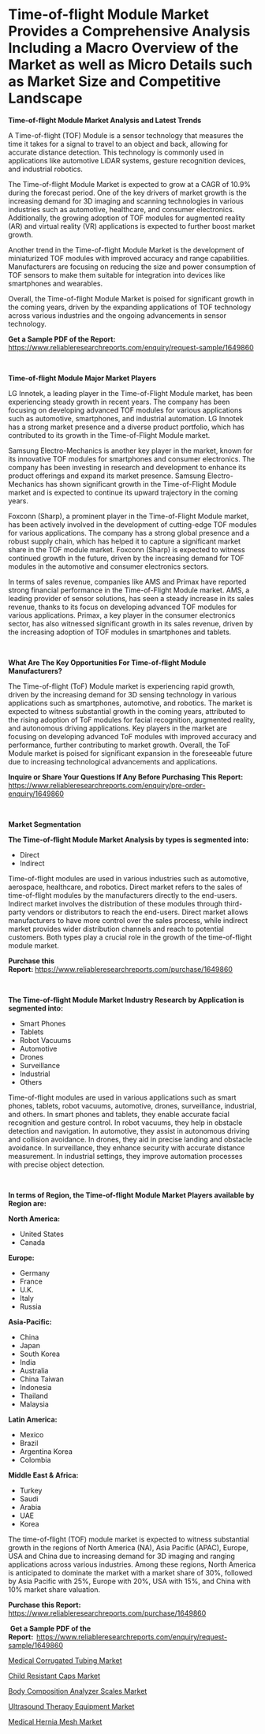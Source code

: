 <p><h1>Time-of-flight Module Market Provides a Comprehensive Analysis Including a Macro Overview of the Market as well as Micro Details such as Market Size and Competitive Landscape</h1></p><p><strong>Time-of-flight Module Market Analysis and Latest Trends</strong></p>
<p><p>A Time-of-flight (TOF) Module is a sensor technology that measures the time it takes for a signal to travel to an object and back, allowing for accurate distance detection. This technology is commonly used in applications like automotive LiDAR systems, gesture recognition devices, and industrial robotics.</p><p>The Time-of-flight Module Market is expected to grow at a CAGR of 10.9% during the forecast period. One of the key drivers of market growth is the increasing demand for 3D imaging and scanning technologies in various industries such as automotive, healthcare, and consumer electronics. Additionally, the growing adoption of TOF modules for augmented reality (AR) and virtual reality (VR) applications is expected to further boost market growth.</p><p>Another trend in the Time-of-flight Module Market is the development of miniaturized TOF modules with improved accuracy and range capabilities. Manufacturers are focusing on reducing the size and power consumption of TOF sensors to make them suitable for integration into devices like smartphones and wearables.</p><p>Overall, the Time-of-flight Module Market is poised for significant growth in the coming years, driven by the expanding applications of TOF technology across various industries and the ongoing advancements in sensor technology.</p></p>
<p><strong>Get a Sample PDF of the Report:&nbsp;</strong> <a href="https://www.reliableresearchreports.com/enquiry/request-sample/1649860">https://www.reliableresearchreports.com/enquiry/request-sample/1649860</a></p>
<p>&nbsp;</p>
<p><strong>Time-of-flight Module Major Market Players</strong></p>
<p><p>LG Innotek, a leading player in the Time-of-Flight Module market, has been experiencing steady growth in recent years. The company has been focusing on developing advanced TOF modules for various applications such as automotive, smartphones, and industrial automation. LG Innotek has a strong market presence and a diverse product portfolio, which has contributed to its growth in the Time-of-Flight Module market.</p><p>Samsung Electro-Mechanics is another key player in the market, known for its innovative TOF modules for smartphones and consumer electronics. The company has been investing in research and development to enhance its product offerings and expand its market presence. Samsung Electro-Mechanics has shown significant growth in the Time-of-Flight Module market and is expected to continue its upward trajectory in the coming years.</p><p>Foxconn (Sharp), a prominent player in the Time-of-Flight Module market, has been actively involved in the development of cutting-edge TOF modules for various applications. The company has a strong global presence and a robust supply chain, which has helped it to capture a significant market share in the TOF module market. Foxconn (Sharp) is expected to witness continued growth in the future, driven by the increasing demand for TOF modules in the automotive and consumer electronics sectors.</p><p>In terms of sales revenue, companies like AMS and Primax have reported strong financial performance in the Time-of-Flight Module market. AMS, a leading provider of sensor solutions, has seen a steady increase in its sales revenue, thanks to its focus on developing advanced TOF modules for various applications. Primax, a key player in the consumer electronics sector, has also witnessed significant growth in its sales revenue, driven by the increasing adoption of TOF modules in smartphones and tablets.</p></p>
<p>&nbsp;</p>
<p><strong>What Are The Key Opportunities For Time-of-flight Module Manufacturers?</strong></p>
<p><p>The Time-of-flight (ToF) Module market is experiencing rapid growth, driven by the increasing demand for 3D sensing technology in various applications such as smartphones, automotive, and robotics. The market is expected to witness substantial growth in the coming years, attributed to the rising adoption of ToF modules for facial recognition, augmented reality, and autonomous driving applications. Key players in the market are focusing on developing advanced ToF modules with improved accuracy and performance, further contributing to market growth. Overall, the ToF Module market is poised for significant expansion in the foreseeable future due to increasing technological advancements and applications.</p></p>
<p><strong>Inquire or Share Your Questions If Any Before Purchasing This Report:</strong> <a href="https://www.reliableresearchreports.com/enquiry/pre-order-enquiry/1649860">https://www.reliableresearchreports.com/enquiry/pre-order-enquiry/1649860</a></p>
<p>&nbsp;</p>
<p><strong>Market Segmentation</strong></p>
<p><strong>The Time-of-flight Module Market Analysis by types is segmented into:</strong></p>
<p><ul><li>Direct</li><li>Indirect</li></ul></p>
<p><p>Time-of-flight modules are used in various industries such as automotive, aerospace, healthcare, and robotics. Direct market refers to the sales of time-of-flight modules by the manufacturers directly to the end-users. Indirect market involves the distribution of these modules through third-party vendors or distributors to reach the end-users. Direct market allows manufacturers to have more control over the sales process, while indirect market provides wider distribution channels and reach to potential customers. Both types play a crucial role in the growth of the time-of-flight module market.</p></p>
<p><strong>Purchase this Report:&nbsp;</strong><a href="https://www.reliableresearchreports.com/purchase/1649860">https://www.reliableresearchreports.com/purchase/1649860</a></p>
<p>&nbsp;</p>
<p><strong>The Time-of-flight Module Market Industry Research by Application is segmented into:</strong></p>
<p><ul><li>Smart Phones</li><li>Tablets</li><li>Robot Vacuums</li><li>Automotive</li><li>Drones</li><li>Surveillance</li><li>Industrial</li><li>Others</li></ul></p>
<p><p>Time-of-flight modules are used in various applications such as smart phones, tablets, robot vacuums, automotive, drones, surveillance, industrial, and others. In smart phones and tablets, they enable accurate facial recognition and gesture control. In robot vacuums, they help in obstacle detection and navigation. In automotive, they assist in autonomous driving and collision avoidance. In drones, they aid in precise landing and obstacle avoidance. In surveillance, they enhance security with accurate distance measurement. In industrial settings, they improve automation processes with precise object detection.</p></p>
<p>&nbsp;</p>
<p><strong>In terms of Region, the Time-of-flight Module Market Players available by Region are:</strong></p>
<p>
    <p> <strong> North America: </strong>
        <ul>
            <li>United States</li>
            <li>Canada</li>
        </ul>
        </p> 
    <p> <strong> Europe: </strong>
        <ul>
            <li>Germany</li>
            <li>France</li>
            <li>U.K.</li>
            <li>Italy</li>
            <li>Russia</li>
        </ul>
        </p> 
    <p> <strong> Asia-Pacific: </strong>
        <ul>
            <li>China</li>
            <li>Japan</li>
            <li>South Korea</li>
            <li>India</li>
            <li>Australia</li>
            <li>China Taiwan</li>
            <li>Indonesia</li>
            <li>Thailand</li>
            <li>Malaysia</li>
        </ul>
        </p> 
    <p> <strong> Latin America: </strong>
        <ul>
            <li>Mexico</li>
            <li>Brazil</li>
            <li>Argentina Korea</li>
            <li>Colombia</li>
        </ul>
        </p> 
    <p> <strong> Middle East & Africa: </strong>
        <ul>
            <li>Turkey</li>
            <li>Saudi</li>
            <li>Arabia</li>
            <li>UAE</li>
            <li>Korea</li>
        </ul>
    </p>
    </p>
<p><p>The time-of-flight (TOF) module market is expected to witness substantial growth in the regions of North America (NA), Asia Pacific (APAC), Europe, USA and China due to increasing demand for 3D imaging and ranging applications across various industries. Among these regions, North America is anticipated to dominate the market with a market share of 30%, followed by Asia Pacific with 25%, Europe with 20%, USA with 15%, and China with 10% market share valuation.</p></p>
<p><strong>Purchase this Report: </strong><a href="https://www.reliableresearchreports.com/purchase/1649860">https://www.reliableresearchreports.com/purchase/1649860</a></p>
<p>&nbsp;<strong>Get a Sample PDF of the Report:&nbsp;&nbsp;</strong><a href="https://www.reliableresearchreports.com/enquiry/request-sample/1649860">https://www.reliableresearchreports.com/enquiry/request-sample/1649860</a></p>
<p><strong></strong></p>
<p><p><a href="https://medium.com/@zolajenkins1966/medical-corrugated-tubing-market-insight-market-trends-growth-forecasted-from-2024-to-2031-59b5355c9d2c">Medical Corrugated Tubing Market</a></p><p><a href="https://issuu.com/reportprime-2/docs/child-resistant-caps-market-size-2030.pptx">Child Resistant Caps Market</a></p><p><a href="https://medium.com/@emilypena1936/body-composition-analyzer-scales-market-research-report-its-history-and-forecast-2024-to-2031-e48aed5f76e7">Body Composition Analyzer Scales Market</a></p><p><a href="https://medium.com/p/47fa85153b6b/edit">Ultrasound Therapy Equipment Market</a></p><p><a href="https://medium.com/@zolajenkins1966/medical-hernia-mesh-market-comprehensive-assessment-by-type-application-and-geography-3db38274276b">Medical Hernia Mesh Market</a></p></p>